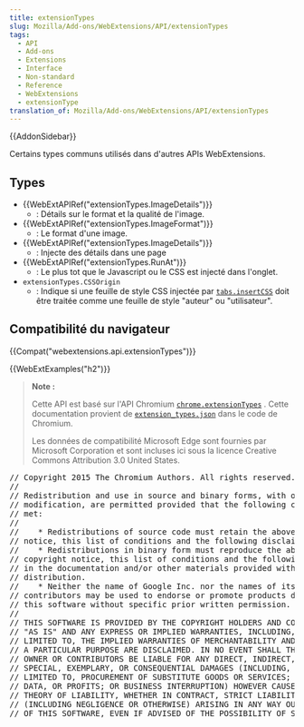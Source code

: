 ```yaml
---
title: extensionTypes
slug: Mozilla/Add-ons/WebExtensions/API/extensionTypes
tags:
  - API
  - Add-ons
  - Extensions
  - Interface
  - Non-standard
  - Reference
  - WebExtensions
  - extensionType
translation_of: Mozilla/Add-ons/WebExtensions/API/extensionTypes
---
```

{{AddonSidebar}}

Certains types communs utilisés dans d'autres APIs WebExtensions.

## Types

- {{WebExtAPIRef("extensionTypes.ImageDetails")}}
  - : Détails sur le format et la qualité de l'image.
- {{WebExtAPIRef("extensionTypes.ImageFormat")}}
  - : Le format d'une image.
- {{WebExtAPIRef("extensionTypes.ImageDetails")}}
  - : Injecte des détails dans une page
- {{WebExtAPIRef("extensionTypes.RunAt")}}
  - : Le plus tot que le Javascript ou le CSS est injecté dans l'onglet.
- `extensionTypes.CSSOrigin`
  - : Indique si une feuille de style CSS injectée par [`tabs.insertCSS`](/fr/Add-ons/WebExtensions/API/tabs/insertCSS) doit être traitée comme une feuille de style "auteur" ou "utilisateur".

## Compatibilité du navigateur

{{Compat("webextensions.api.extensionTypes")}}

{{WebExtExamples("h2")}}

> **Note :**
>
> Cette API est basé sur l'API Chromium [`chrome.extensionTypes`](https://developer.chrome.com/extensions/extensionTypes) . Cette documentation provient de [`extension_types.json`](https://chromium.googlesource.com/chromium/src/+/master/extensions/common/api/extension_types.json) dans le code de Chromium.
>
> Les données de compatibilité Microsoft Edge sont fournies par Microsoft Corporation et sont incluses ici sous la licence Creative Commons Attribution 3.0 United States.

<div class="hidden"><pre>// Copyright 2015 The Chromium Authors. All rights reserved.
//
// Redistribution and use in source and binary forms, with or without
// modification, are permitted provided that the following conditions are
// met:
//
//    * Redistributions of source code must retain the above copyright
// notice, this list of conditions and the following disclaimer.
//    * Redistributions in binary form must reproduce the above
// copyright notice, this list of conditions and the following disclaimer
// in the documentation and/or other materials provided with the
// distribution.
//    * Neither the name of Google Inc. nor the names of its
// contributors may be used to endorse or promote products derived from
// this software without specific prior written permission.
//
// THIS SOFTWARE IS PROVIDED BY THE COPYRIGHT HOLDERS AND CONTRIBUTORS
// "AS IS" AND ANY EXPRESS OR IMPLIED WARRANTIES, INCLUDING, BUT NOT
// LIMITED TO, THE IMPLIED WARRANTIES OF MERCHANTABILITY AND FITNESS FOR
// A PARTICULAR PURPOSE ARE DISCLAIMED. IN NO EVENT SHALL THE COPYRIGHT
// OWNER OR CONTRIBUTORS BE LIABLE FOR ANY DIRECT, INDIRECT, INCIDENTAL,
// SPECIAL, EXEMPLARY, OR CONSEQUENTIAL DAMAGES (INCLUDING, BUT NOT
// LIMITED TO, PROCUREMENT OF SUBSTITUTE GOODS OR SERVICES; LOSS OF USE,
// DATA, OR PROFITS; OR BUSINESS INTERRUPTION) HOWEVER CAUSED AND ON ANY
// THEORY OF LIABILITY, WHETHER IN CONTRACT, STRICT LIABILITY, OR TORT
// (INCLUDING NEGLIGENCE OR OTHERWISE) ARISING IN ANY WAY OUT OF THE USE
// OF THIS SOFTWARE, EVEN IF ADVISED OF THE POSSIBILITY OF SUCH DAMAGE.
</pre></div>
